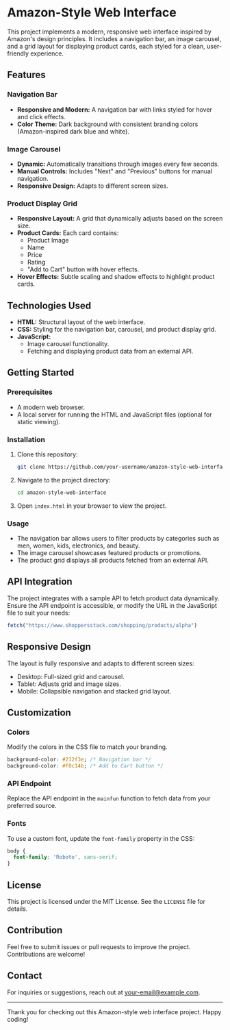 # Amazon-Style Web Interface

This project implements a modern, responsive web interface inspired by Amazon's design principles. It includes a navigation bar, an image carousel, and a grid layout for displaying product cards, each styled for a clean, user-friendly experience.

## Features

### Navigation Bar
- **Responsive and Modern:** A navigation bar with links styled for hover and click effects.
- **Color Theme:** Dark background with consistent branding colors (Amazon-inspired dark blue and white).

### Image Carousel
- **Dynamic:** Automatically transitions through images every few seconds.
- **Manual Controls:** Includes "Next" and "Previous" buttons for manual navigation.
- **Responsive Design:** Adapts to different screen sizes.

### Product Display Grid
- **Responsive Layout:** A grid that dynamically adjusts based on the screen size.
- **Product Cards:** Each card contains:
  - Product Image
  - Name
  - Price
  - Rating
  - "Add to Cart" button with hover effects.
- **Hover Effects:** Subtle scaling and shadow effects to highlight product cards.

## Technologies Used
- **HTML:** Structural layout of the web interface.
- **CSS:** Styling for the navigation bar, carousel, and product display grid.
- **JavaScript:**
  - Image carousel functionality.
  - Fetching and displaying product data from an external API.

## Getting Started

### Prerequisites
- A modern web browser.
- A local server for running the HTML and JavaScript files (optional for static viewing).

### Installation
1. Clone this repository:
   ```bash
   git clone https://github.com/your-username/amazon-style-web-interface.git
   ```
2. Navigate to the project directory:
   ```bash
   cd amazon-style-web-interface
   ```
3. Open `index.html` in your browser to view the project.

### Usage
- The navigation bar allows users to filter products by categories such as men, women, kids, electronics, and beauty.
- The image carousel showcases featured products or promotions.
- The product grid displays all products fetched from an external API.

## API Integration
The project integrates with a sample API to fetch product data dynamically. Ensure the API endpoint is accessible, or modify the URL in the JavaScript file to suit your needs:
```javascript
fetch("https://www.shoppersstack.com/shopping/products/alpha")
```

## Responsive Design
The layout is fully responsive and adapts to different screen sizes:
- Desktop: Full-sized grid and carousel.
- Tablet: Adjusts grid and image sizes.
- Mobile: Collapsible navigation and stacked grid layout.

## Customization
### Colors
Modify the colors in the CSS file to match your branding.
```css
background-color: #232f3e; /* Navigation bar */
background-color: #f0c14b; /* Add to Cart button */
```

### API Endpoint
Replace the API endpoint in the `mainfun` function to fetch data from your preferred source.

### Fonts
To use a custom font, update the `font-family` property in the CSS:
```css
body {
  font-family: 'Roboto', sans-serif;
}
```

## License
This project is licensed under the MIT License. See the `LICENSE` file for details.

## Contribution
Feel free to submit issues or pull requests to improve the project. Contributions are welcome!

## Contact
For inquiries or suggestions, reach out at [your-email@example.com](mailto:anirudhsawant100@gmail.com).

---

Thank you for checking out this Amazon-style web interface project. Happy coding!

